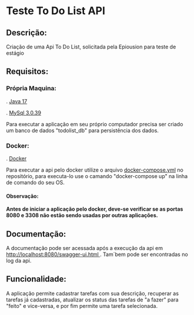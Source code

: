 # Teste To Do List API
## Descrição:
Criação de uma Api To Do List, solicitada pela Epiousion para teste de estágio
## Requisitos:
### Própria Maquina:
. <a href= "https://www.oracle.com/java/technologies/javase/jdk17-archive-downloads.html">Java 17</a>

. <a href= "https://downloads.mysql.com/archives/installer/">MySql 3.0.39</a>

Para executar a aplicação em seu próprio computador precisa ser criado um banco de dados "todolist_db" para persistência dos dados.
### Docker:
. <a href= "https://www.docker.com/products/docker-desktop/">Docker</a>

Para executar a api pelo docker utilize o arquivo <a href= "docker-compose.yml">docker-compose.yml</a> no repositório, para executa-lo use o camando "docker-compose up" na linha de comando do seu OS.
#### Observação:
**Antes de iniciar a aplicação pelo docker, deve-se verificar se as portas 8080 e 3308 não estão sendo usadas por outras aplicações.**

## Documentação:
A documentação pode ser acessada após a execução da api em <a href = "http://localhost:8080/swagger-ui.html"> http://localhost:8080/swagger-ui.html </a>. Tam´bem pode ser encontradas no log da api.

## Funcionalidade:
A aplicação permite cadastrar tarefas com sua descrição, recuperar as tarefas já cadastradas, atualizar os status das tarefas de "a fazer" para "feito" e vice-versa, e por fim permite uma tarefa selecionada.
